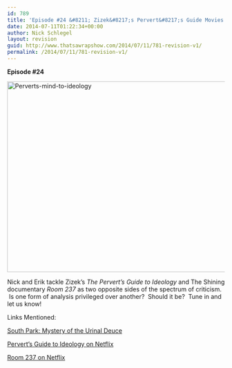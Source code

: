 ```yaml
---
id: 789
title: 'Episode #24 &#8211; Zizek&#8217;s Pervert&#8217;s Guide Movies and Room 237'
date: 2014-07-11T01:22:34+00:00
author: Nick Schlegel
layout: revision
guid: http://www.thatsawrapshow.com/2014/07/11/781-revision-v1/
permalink: /2014/07/11/781-revision-v1/
---
```

**Episode #24**

[<img class="aligncenter wp-image-785 size-large" src="http://www.thatsawrapshow.com/wp-content/uploads/2014/07/Perverts-mind-to-ideology-1024x776.jpg" alt="Perverts-mind-to-ideology" width="584" height="442" srcset="http://www.thatsawrapshow.com/wp-content/uploads/2014/07/Perverts-mind-to-ideology-1024x776.jpg 1024w, http://www.thatsawrapshow.com/wp-content/uploads/2014/07/Perverts-mind-to-ideology-300x227.jpg 300w, http://www.thatsawrapshow.com/wp-content/uploads/2014/07/Perverts-mind-to-ideology-395x300.jpg 395w" sizes="(max-width: 584px) 100vw, 584px" />](http://www.thatsawrapshow.com/wp-content/uploads/2014/07/Perverts-mind-to-ideology.jpg)

Nick and Erik tackle Zizek&#8217;s _The Pervert&#8217;s Guide to Ideology_ and The Shining documentary _Room 237_ as two opposite sides of the spectrum of criticism.  Is one form of analysis privileged over another?  Should it be?  Tune in and let us know!

Links Mentioned:

<a href="http://www.southparkstudios.com/full-episodes/s10e09-mystery-of-the-urinal-deuce" target="_blank">South Park: Mystery of the Urinal Deuce</a>

[Pervert&#8217;s Guide to Ideology on Netflix](http://www.netflix.com/WiMovie/70260306)

[Room 237 on Netflix](http://www.netflix.com/WiMovie/70229061)



&nbsp;